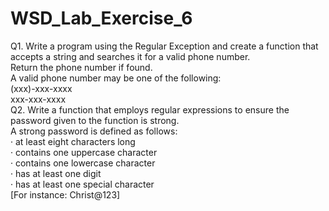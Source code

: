 # WSD_Lab_Exercise_6

Q1. Write a program using the Regular Exception and create a function that accepts a string and searches it for a valid phone number.  
Return the phone number if found.  
A valid phone number may be one of the following:  
(xxx)-xxx-xxxx  
xxx-xxx-xxxx  
Q2. Write a function that employs regular expressions to ensure the password given to the function is strong.  
A strong password is defined as follows:  
·       at least eight characters long  
·       contains one uppercase character  
·       contains one lowercase character  
·       has at least one digit  
·       has at least one special character  
[For instance: Christ@123]  
